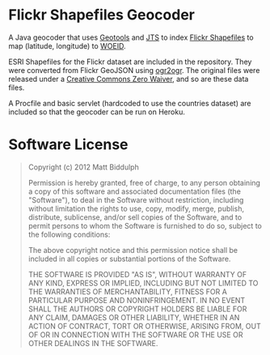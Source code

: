 Flickr Shapefiles Geocoder
==========================

A Java geocoder that uses [Geotools](http://www.geotools.org/) and [JTS](http://tsusiatsoftware.net/jts/main.html) to index [Flickr Shapefiles](http://code.flickr.com/blog/2011/01/08/flickr-shapefiles-public-dataset-2-0/) to map (latitude, longitude) to [WOEID](http://en.wikipedia.org/wiki/WOEID).

ESRI Shapefiles for the Flickr dataset are included in the repository. They were converted from Flickr GeoJSON using [ogr2ogr](http://www.gdal.org/ogr2ogr.html). The original files were released under a [Creative Commons Zero Waiver](http://creativecommons.org/publicdomain/zero/1.0/), and so are these data files.

A Procfile and basic servlet (hardcoded to use the countries dataset) are included so that the geocoder can be run on Heroku.

Software License
================

> Copyright (c) 2012 Matt Biddulph
> 
> Permission is hereby granted, free of charge, to any person
> obtaining a copy of this software and associated documentation
> files (the "Software"), to deal in the Software without
> restriction, including without limitation the rights to use,
> copy, modify, merge, publish, distribute, sublicense, and/or sell
> copies of the Software, and to permit persons to whom the
> Software is furnished to do so, subject to the following
> conditions:
> 
> The above copyright notice and this permission notice shall be
> included in all copies or substantial portions of the Software.
> 
> THE SOFTWARE IS PROVIDED "AS IS", WITHOUT WARRANTY OF ANY KIND,
> EXPRESS OR IMPLIED, INCLUDING BUT NOT LIMITED TO THE WARRANTIES
> OF MERCHANTABILITY, FITNESS FOR A PARTICULAR PURPOSE AND
> NONINFRINGEMENT. IN NO EVENT SHALL THE AUTHORS OR COPYRIGHT
> HOLDERS BE LIABLE FOR ANY CLAIM, DAMAGES OR OTHER LIABILITY,
> WHETHER IN AN ACTION OF CONTRACT, TORT OR OTHERWISE, ARISING
> FROM, OUT OF OR IN CONNECTION WITH THE SOFTWARE OR THE USE OR
> OTHER DEALINGS IN THE SOFTWARE.
